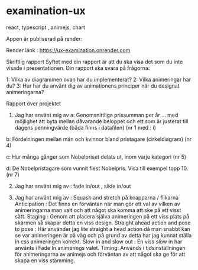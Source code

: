 # examination-ux
react, typescript , animejs, chart


Appen är publiserad på render: 

Render länk : https://ux-examination.onrender.com 

Skriftlig rapport
Syftet med din rapport är att du ska visa det som du inte visade i presentationen. Din rapport ska svara på frågorna:

1: Vilka av diagrammen ovan har du implementerat?
2: Vilka animeringar har du?
3: Hur har du använt dig av animationens principer när du designat animeringarna?




Rapport över projektet


1. Jag har använt mig av 
   a: Genomsnittliga prissumman per år
... med möjlighet att byta mellan dåvarande beloppet och ett som är justerat till dagens penningvärde (båda finns i datafilen) (nr 1 med : i)

  b: Fördelningen mellan män och kvinnor bland pristagare (cirkeldiagram) (nr 4)
  
  c: Hur många gånger som Nobelpriset delats ut, inom varje kategori (nr 5)
  
  d: De Nobelpristagare som vunnit flest Nobelpris. Visa till exempel topp 10. (nr 7)
  
  
2. Jag har använt mig av : fade in/out  ,   slide in/out


3. Jag har använt mig av : 
  Squash and stretch på knapparna / flikarna
  Anticipation : Det finns en förväntan när man gör ett val av vilken av animeringarna man valt och att något ska komma att ske på ett visst sätt.
  Staging : Genom att placera själva animeringen på ett viss plats på skärmen så skapar detta en viss design.
  Straight ahead action and pose to pose : Här använder jag lite straight a head action då man snabbt kan se var animeringen är på väg och på grund av detta har jag     kunnat ställa in css animeringen korrekt.
  Slow in and slow out : En viss slow in har använts i Fade In animerings valet.
  Timing: Används i tidsinställningen för animeringarna av animejs och förväntan av att något ska ge för att skapa en viss stämming.
  
  
  
